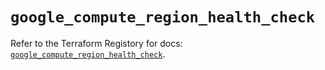 # `google_compute_region_health_check`

Refer to the Terraform Registory for docs: [`google_compute_region_health_check`](https://registry.terraform.io/providers/hashicorp/google-beta/4.65.0/docs/resources/google_compute_region_health_check).
